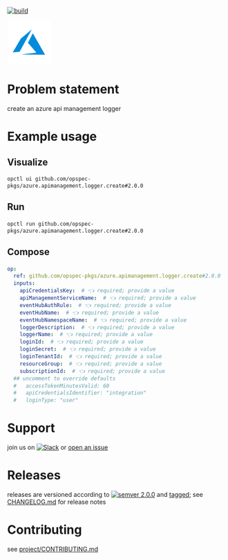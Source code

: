 [![build](https://github.com/opspec-pkgs/azure.apimanagement.logger.create/actions/workflows/build.yml/badge.svg)](https://github.com/opspec-pkgs/azure.apimanagement.logger.create/actions/workflows/build.yml)


<img src="icon.svg" alt="icon" height="100px">

# Problem statement

create an azure api management logger

# Example usage

## Visualize

```shell
opctl ui github.com/opspec-pkgs/azure.apimanagement.logger.create#2.0.0
```

## Run

```
opctl run github.com/opspec-pkgs/azure.apimanagement.logger.create#2.0.0
```

## Compose

```yaml
op:
  ref: github.com/opspec-pkgs/azure.apimanagement.logger.create#2.0.0
  inputs:
    apiCredentialsKey:  # 👈 required; provide a value
    apiManagementServiceName:  # 👈 required; provide a value
    eventHubAuthRule:  # 👈 required; provide a value
    eventHubName:  # 👈 required; provide a value
    eventHubNamespaceName:  # 👈 required; provide a value
    loggerDescription:  # 👈 required; provide a value
    loggerName:  # 👈 required; provide a value
    loginId:  # 👈 required; provide a value
    loginSecret:  # 👈 required; provide a value
    loginTenantId:  # 👈 required; provide a value
    resourceGroup:  # 👈 required; provide a value
    subscriptionId:  # 👈 required; provide a value
  ## uncomment to override defaults
  #   accessTokenMinutesValid: 60
  #   apiCredentialsIdentifier: "integration"
  #   loginType: "user"
```

# Support

join us on
[![Slack](https://img.shields.io/badge/slack-opctl-E01563.svg)](https://join.slack.com/t/opctl/shared_invite/zt-51zodvjn-Ul_UXfkhqYLWZPQTvNPp5w)
or
[open an issue](https://github.com/opspec-pkgs/azure.apimanagement.logger.create/issues)

# Releases

releases are versioned according to
[![semver 2.0.0](https://img.shields.io/badge/semver-2.0.0-brightgreen.svg)](http://semver.org/spec/v2.0.0.html)
and [tagged](https://git-scm.com/book/en/v2/Git-Basics-Tagging); see
[CHANGELOG.md](CHANGELOG.md) for release notes

# Contributing

see
[project/CONTRIBUTING.md](https://github.com/opspec-pkgs/project/blob/main/CONTRIBUTING.md)
